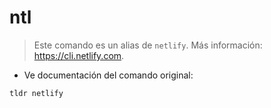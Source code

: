 # ntl

> Este comando es un alias de `netlify`.
> Más información: <https://cli.netlify.com>.

- Ve documentación del comando original:

`tldr netlify`
